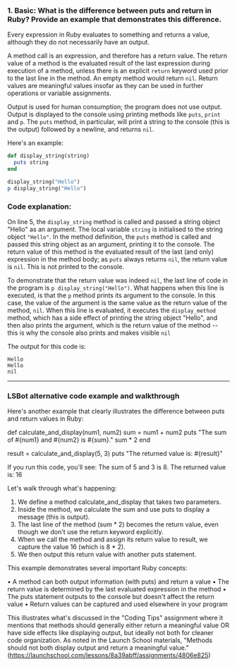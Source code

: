 ### 1. Basic: What is the difference between puts and return in Ruby? Provide an example that demonstrates this difference.

Every expression in Ruby evaluates to something and returns a value, although they do not necessarily have an output.

A method call is an expression, and therefore has a return value. The return value of a method is the evaluated result of the last expression during execution of a method, unless there is an explicit `return` keyword used prior to the last line in the method. An empty method would return `nil`. Return values are meaningful values insofar as they can be used in further operations or variable assignments.

Output is used for human consumption; the program does not use output. Output is displayed to the console using printing methods like `puts`, `print` and `p`. The `puts` method, in particular, will print a string to the console (this is the output) followed by a newline, and returns `nil`.

Here's an example:

```ruby
def display_string(string)
  puts string
end

display_string("Hello")
p display_string("Hello")
```

### Code explanation:

On line 5, the `display_string` method is called and passed a string object "Hello" as an argument. The local variable `string` is initialised to the string object `"Hello"`. In the method definition, the `puts` method is called and passed this string object as an argument, printing it to the console. The return value of this method is the evaluated result of the last (and only) expression in the method body; as `puts` always returns `nil`, the return value is `nil`. This is not printed to the console.


To demonstrate that the return value was indeed `nil`, the last line of code in the program is `p display_string("Hello")`. What happens when this line is executed, is that the `p` method prints its argument to the console. In this case, the value of the argument is the same value as the return value of the method, `nil`. When this line is evaluated, it executes the `display_method` method, which has a side effect of printing the string object "Hello", and then also prints the argument, which is the return value of the method -- this is why the console also prints and makes visible `nil`

The output for this code is:

```
Hello
Hello
nil
```

---

### LSBot alternative code example and walkthrough

Here's another example that clearly illustrates the difference between puts and return values in Ruby:

def calculate_and_display(num1, num2)
  sum = num1 + num2
  puts "The sum of #{num1} and #{num2} is #{sum}."
  sum * 2
end

result = calculate_and_display(5, 3)
puts "The returned value is: #{result}"

If you run this code, you'll see:
The sum of 5 and 3 is 8.
The returned value is: 16

Let's walk through what's happening:

1.  We define a method calculate_and_display that takes two parameters.
2.  Inside the method, we calculate the sum and use puts to display a message (this is output).
3.  The last line of the method (sum * 2) becomes the return value, even though we don't use the return keyword explicitly.
4.  When we call the method and assign its return value to result, we capture the value 16 (which is 8 * 2).
5.  We then output this return value with another puts statement.

This example demonstrates several important Ruby concepts:

•   A method can both output information (with puts) and return a value
•   The return value is determined by the last evaluated expression in the method
•   The puts statement outputs to the console but doesn't affect the return value
•   Return values can be captured and used elsewhere in your program

This illustrates what's discussed in the "Coding Tips" assignment where it mentions that methods should generally either return a meaningful value OR have side effects like displaying output, but ideally not both for cleaner code organization. As noted in the Launch School materials, "Methods should not both display output and return a meaningful value." (https://launchschool.com/lessons/8a39abff/assignments/4806e825)